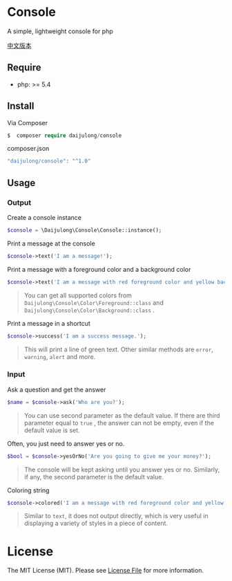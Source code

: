 # Console

A simple, lightweight console for php

[中文版本](README_CN.md) 

## Require

- php: >= 5.4

## Install

Via Composer

```php
$  composer require daijulong/console
```

composer.json

```php
"daijulong/console": "^1.0"
```


## Usage

### Output

Create a console instance

```php
$console = \Daijulong\Console\Console::instance();
```

Print a message at the console

```php
$console->text('I am a message!');
```

Print a message with a foreground color and a background color

```php
$console->text('I am a message with red foreground color and yellow background color.', 'red', 'yellow');
```

> You can get all supported colors from ```Daijulong\Console\Color\Foreground::class``` and ```Daijulong\Console\Color\Background::class``` .

Print a message in a shortcut

```php
$console->success('I am a success message.');
```

> This will print a line of green text. Other similar methods are ```error```, ```warning```, ```alert``` and more.

### Input

Ask a question and get the answer

```php
$name = $console->ask('Who are you?');
```

> You can use second parameter as the default value. If there are third parameter equal to ```true``` , the answer can not be empty, even if the default value is set.

Often, you just need to answer yes or no.

```php
$bool = $console->yesOrNo('Are you going to give me your money?');
```

> The console will be kept asking until you answer yes or no. Similarly, if any, the second parameter is the default value.

Coloring string

```php
$console->colored('I am a message with red foreground color and yellow background color.', 'red', 'yellow');
```

> Similar to ```text```, it does not output directly, which is very useful in displaying a variety of styles in a piece of content.

# License

The MIT License (MIT). Please see [License File](LICENSE.md) for more information.